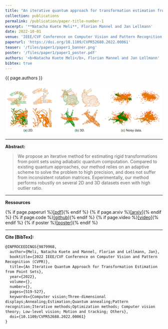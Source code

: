 ```yaml
---
title: "An iterative quantum approach for transformation estimation from point sets"
collection: publications
permalink: /publication/paper-title-number-1
excerpt: '**Natacha Kuete Meli**, Florian Mannel and Jan Lellmann'
date: 2022-10-01
venue: 'IEEE/CVF Conference on Computer Vision and Pattern Recognition (CVPR)'
paperurl: 'https://doi.org/10.1109/CVPR52688.2022.00061'
teaser: '/files/paper1/paper1_banner.png'
poster: '/files/paper1/paper1_poster.pdf'
authors: '<b>Natacha Kuete Meli</b>, Florian Mannel and Jan Lellmann'
bibtex: true
---
```


{{ page.authors }}

<img src="/files/paper1/paper1_banner.png" width='900'/>

---
**Abstract:**

>We propose an iterative method for estimating rigid transformations from point sets using adiabatic quantum computation. Compared to existing quantum approaches, our method relies on an adaptive scheme to solve the problem to high precision, and does not suffer from inconsistent rotation matrices. Experimentally, our method performs robustly on several 2D and 3D datasets even with high outlier ratio.

---
**Ressources**

{% if page.paperurl %}<a href=" {{ page.paperurl }} ">[pdf]</a>{% endif %} 
{% if page.arxiv %}<a href=" {{ page.arxiv }} ">[arxiv]</a>{% endif %} 
{% if page.code %}<a href=" {{ page.code }} ">[github]</a>{% endif %} 
{% if page.video %}<a href=" {{ page.video }} ">[video]</a>{% endif %} 
{% if poster %}<a href=" {{ page.poster }} ">[poster]</a>{% endif %}

---
**Cite [BibTex]:**

    @INPROCEEDINGS{9879968,
      author={Meli, Natacha Kuete and Mannel, Florian and Lellmann, Jan},
      booktitle={2022 IEEE/CVF Conference on Computer Vision and Pattern Recognition (CVPR)}, 
      title={An Iterative Quantum Approach for Transformation Estimation from Point Sets}, 
      year={2022},
      volume={},
      number={},
      pages={519-527},
      keywords={Computer vision;Three-dimensional displays;Annealing;Estimation;Quantum annealing;Pattern recognition;Iterative methods;Optimization methods; Computer vision theory; Low-level vision; Motion and tracking; Others},
      doi={10.1109/CVPR52688.2022.00061}
    }
